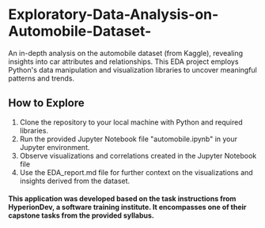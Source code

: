 # Exploratory-Data-Analysis-on-Automobile-Dataset-
An in-depth analysis on the automobile dataset (from Kaggle), revealing insights into car attributes and relationships.
This EDA project employs Python's data manipulation and visualization libraries to uncover meaningful patterns and trends.

## How to Explore
1. Clone the repository to your local machine with Python and required libraries.
2. Run the provided Jupyter Notebook file "automobile.ipynb" in your Jupyter environment.
4. Observe visualizations and correlations created in the Jupyter Notebook file
5. Use the EDA_report.md file for further context on the visualizations and insights derived from the dataset.

#### This application was developed based on the task instructions from HyperionDev, a software training institute. It encompasses one of their capstone tasks from the provided syllabus. 
